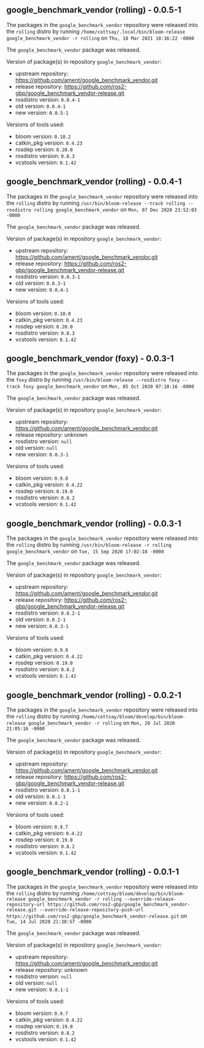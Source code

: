 ## google_benchmark_vendor (rolling) - 0.0.5-1

The packages in the `google_benchmark_vendor` repository were released into the `rolling` distro by running `/home/cottsay/.local/bin/bloom-release google_benchmark_vendor -r rolling` on `Thu, 18 Mar 2021 18:16:22 -0000`

The `google_benchmark_vendor` package was released.

Version of package(s) in repository `google_benchmark_vendor`:

- upstream repository: https://github.com/ament/google_benchmark_vendor.git
- release repository: https://github.com/ros2-gbp/google_benchmark_vendor-release.git
- rosdistro version: `0.0.4-1`
- old version: `0.0.4-1`
- new version: `0.0.5-1`

Versions of tools used:

- bloom version: `0.10.2`
- catkin_pkg version: `0.4.23`
- rosdep version: `0.20.0`
- rosdistro version: `0.8.3`
- vcstools version: `0.1.42`


## google_benchmark_vendor (rolling) - 0.0.4-1

The packages in the `google_benchmark_vendor` repository were released into the `rolling` distro by running `/usr/bin/bloom-release --track rolling --rosdistro rolling google_benchmark_vendor` on `Mon, 07 Dec 2020 23:52:03 -0000`

The `google_benchmark_vendor` package was released.

Version of package(s) in repository `google_benchmark_vendor`:

- upstream repository: https://github.com/ament/google_benchmark_vendor.git
- release repository: https://github.com/ros2-gbp/google_benchmark_vendor-release.git
- rosdistro version: `0.0.3-1`
- old version: `0.0.3-1`
- new version: `0.0.4-1`

Versions of tools used:

- bloom version: `0.10.0`
- catkin_pkg version: `0.4.23`
- rosdep version: `0.20.0`
- rosdistro version: `0.8.3`
- vcstools version: `0.1.42`


## google_benchmark_vendor (foxy) - 0.0.3-1

The packages in the `google_benchmark_vendor` repository were released into the `foxy` distro by running `/usr/bin/bloom-release --rosdistro foxy --track foxy google_benchmark_vendor` on `Mon, 05 Oct 2020 07:10:16 -0000`

The `google_benchmark_vendor` package was released.

Version of package(s) in repository `google_benchmark_vendor`:

- upstream repository: https://github.com/ament/google_benchmark_vendor.git
- release repository: unknown
- rosdistro version: `null`
- old version: `null`
- new version: `0.0.3-1`

Versions of tools used:

- bloom version: `0.9.8`
- catkin_pkg version: `0.4.22`
- rosdep version: `0.19.0`
- rosdistro version: `0.8.2`
- vcstools version: `0.1.42`


## google_benchmark_vendor (rolling) - 0.0.3-1

The packages in the `google_benchmark_vendor` repository were released into the `rolling` distro by running `/usr/bin/bloom-release -r rolling google_benchmark_vendor` on `Tue, 15 Sep 2020 17:02:18 -0000`

The `google_benchmark_vendor` package was released.

Version of package(s) in repository `google_benchmark_vendor`:

- upstream repository: https://github.com/ament/google_benchmark_vendor.git
- release repository: https://github.com/ros2-gbp/google_benchmark_vendor-release.git
- rosdistro version: `0.0.2-1`
- old version: `0.0.2-1`
- new version: `0.0.3-1`

Versions of tools used:

- bloom version: `0.9.8`
- catkin_pkg version: `0.4.22`
- rosdep version: `0.19.0`
- rosdistro version: `0.8.2`
- vcstools version: `0.1.42`


## google_benchmark_vendor (rolling) - 0.0.2-1

The packages in the `google_benchmark_vendor` repository were released into the `rolling` distro by running `/home/cottsay/bloom/develop/bin/bloom-release google_benchmark_vendor -r rolling` on `Mon, 20 Jul 2020 21:05:16 -0000`

The `google_benchmark_vendor` package was released.

Version of package(s) in repository `google_benchmark_vendor`:

- upstream repository: https://github.com/ament/google_benchmark_vendor.git
- release repository: https://github.com/ros2-gbp/google_benchmark_vendor-release.git
- rosdistro version: `0.0.1-1`
- old version: `0.0.1-1`
- new version: `0.0.2-1`

Versions of tools used:

- bloom version: `0.9.7`
- catkin_pkg version: `0.4.22`
- rosdep version: `0.19.0`
- rosdistro version: `0.8.2`
- vcstools version: `0.1.42`


## google_benchmark_vendor (rolling) - 0.0.1-1

The packages in the `google_benchmark_vendor` repository were released into the `rolling` distro by running `/home/cottsay/bloom/develop/bin/bloom-release google_benchmark_vendor -r rolling --override-release-repository-url https://github.com/ros2-gbp/google_benchmark_vendor-release.git --override-release-repository-push-url https://github.com/ros2-gbp/google_benchmark_vendor-release.git` on `Tue, 14 Jul 2020 21:38:57 -0000`

The `google_benchmark_vendor` package was released.

Version of package(s) in repository `google_benchmark_vendor`:

- upstream repository: https://github.com/ament/google_benchmark_vendor.git
- release repository: unknown
- rosdistro version: `null`
- old version: `null`
- new version: `0.0.1-1`

Versions of tools used:

- bloom version: `0.9.7`
- catkin_pkg version: `0.4.22`
- rosdep version: `0.19.0`
- rosdistro version: `0.8.2`
- vcstools version: `0.1.42`


